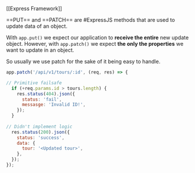 [[Express Framework]]

==PUT== and ==PATCH== are #ExpressJS methods that are used to update data of an object.

With `app.put()` we expect our application to **receive the entire** new update object. However, with `app.patch()` we expect **the only the properties** we want to update in an object.

So usually we use patch for the sake of it being easy to handle.

```JavaScript
app.patch('/api/v1/tours/:id', (req, res) => {

// Primitive failsafe
  if (+req.params.id > tours.length) {
    res.status(404).json({
      status: 'fail',
      messasge: 'Invalid ID!',
    });
  }
  
// Didn't implement logic
  res.status(200).json({
    status: 'success',
    data: {
      tour: '<Updated tour>',
    },
  });
});
```
